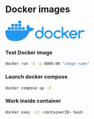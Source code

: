 # Docker images

<img src="docker-logo.png" width="250" />

### Test Docker image

```bash
docker run -d -p 8080:80 "image-name"
```

### Launch docker compose

```bash
docker compose up -d
```

### Work inside container

```bash
docker exec -it <containerID> bash
```
